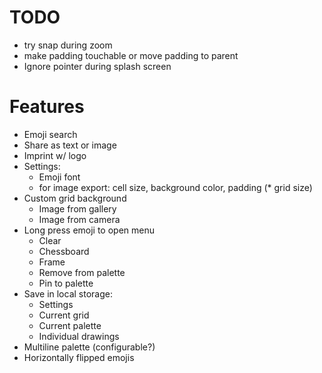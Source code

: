 TODO
====

* try snap during zoom
* make padding touchable or move padding to parent
* Ignore pointer during splash screen

Features
========

* Emoji search
* Share as text or image
* Imprint w/ logo
* Settings:
  * Emoji font
  * for image export: cell size, background color, padding
  (* grid size)
* Custom grid background
  * Image from gallery
  * Image from camera
* Long press emoji to open menu
  * Clear
  * Chessboard
  * Frame
  * Remove from palette
  * Pin to palette
* Save in local storage:
  * Settings
  * Current grid
  * Current palette
  * Individual drawings
* Multiline palette (configurable?)
* Horizontally flipped emojis